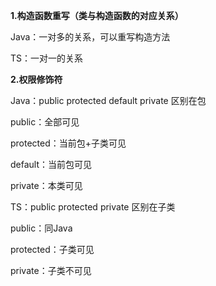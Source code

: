 **1.构造函数重写（类与构造函数的对应关系）**

Java：一对多的关系，可以重写构造方法

TS：一对一的关系



**2.权限修饰符**

Java：public protected default private 区别在包

public：全部可见

protected：当前包+子类可见

default：当前包可见

private：本类可见

TS：public protected private 区别在子类

public：同Java

protected：子类可见

private：子类不可见